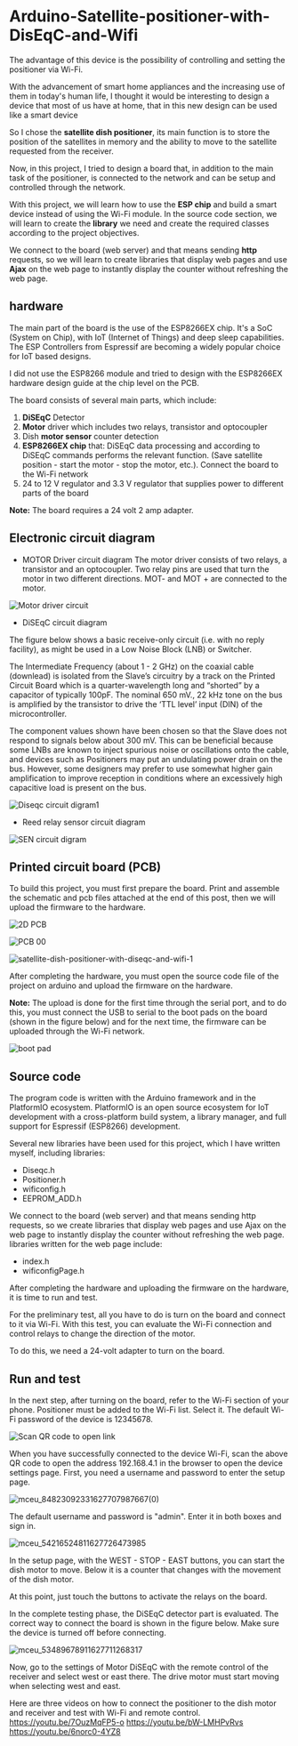 # Arduino-Satellite-positioner-with-DisEqC-and-Wifi
The advantage of this device is the possibility of controlling and setting the positioner via Wi-Fi.

With the advancement of smart home appliances and the increasing use of them in today's human life, I thought it would be interesting to design a device that most of us have at home, that in this new design can be used like a smart device

So I chose the **satellite dish positioner**, its main function is to store the position of the satellites in memory and the ability to move to the satellite requested from the receiver.

Now, in this project, I tried to design a board that, in addition to the main task of the positioner, is connected to the network and can be setup and controlled through the network.

 

With this project, we will learn how to use the **ESP chip** and build a smart device instead of using the Wi-Fi module. In the source code section, we will learn to create the **library** we need and create the required classes according to the project objectives.

We connect to the board (web server) and that means sending **http** requests, so we will learn to create libraries that display web pages and use **Ajax** on the web page to instantly display the counter without refreshing the web page.

## hardware
The main part of the board is the use of the ESP8266EX chip. It's a SoC (System on Chip), with IoT (Internet of Things) and deep sleep capabilities. The ESP Controllers from Espressif are becoming a widely popular choice for IoT based designs.

I did not use the ESP8266 module and tried to design with the ESP8266EX hardware design guide at the chip level on the PCB.

The board consists of several main parts, which include:
1. **DiSEqC** Detector
2. **Motor** driver which includes two relays, transistor and optocoupler
3. Dish **motor sensor** counter detection
4. **ESP8266EX chip** that: DiSEqC data processing and according to DiSEqC commands performs the relevant function. (Save satellite position - start the motor - stop the motor, etc.). Connect the board to the Wi-Fi network
5. 24 to 12 V regulator and 3.3 V regulator that supplies power to different parts of the board

**Note:** The board requires a 24 volt 2 amp adapter.

## Electronic circuit diagram
- MOTOR Driver circuit diagram 
The motor driver consists of two relays, a transistor and an optocoupler. Two relay pins are used that turn the motor in two different directions. 
MOT- and MOT + are connected to the motor.

![Motor driver circuit](https://user-images.githubusercontent.com/39982694/139709413-91cb15ac-8cdd-4123-8d7a-8fe0e6d600de.png)

- DiSEqC circuit diagram

The figure below shows a basic receive-only circuit (i.e. with no reply facility), as might be used in a Low Noise Block (LNB) or Switcher.

The Intermediate Frequency (about 1 - 2 GHz) on the coaxial cable (downlead) is isolated from the Slave’s circuitry by a track on the Printed Circuit Board which is a quarter-wavelength long and “shorted” by a capacitor of typically 100pF. The nominal 650 mV., 22 kHz tone on the bus is amplified by the transistor to drive the ‘TTL level’ input (DIN) of the microcontroller.

The component values shown have been chosen so that the Slave does not respond to signals below about 300 mV. This can be beneficial because some LNBs are known to inject spurious noise or oscillations onto the cable, and devices such as Positioners may put an undulating power drain on the bus. However, some designers may prefer to use somewhat higher gain amplification to improve reception in conditions where an excessively high capacitive load is present on the bus.

![Diseqc circuit digram1](https://user-images.githubusercontent.com/39982694/139709523-7131fb5f-90b1-475e-b3b0-3ff61bf593ba.png)

- Reed relay sensor circuit diagram

![SEN circuit digram](https://user-images.githubusercontent.com/39982694/139709613-67eeb11a-e473-409f-ad3f-881c4c347769.png)

## Printed circuit board (PCB)
To build this project, you must first prepare the board. Print and assemble the schematic and pcb files attached at the end of this post, then we will upload the firmware to the hardware.

![2D PCB](https://user-images.githubusercontent.com/39982694/139709693-5c1f3796-54d7-4f79-855a-6a220b3d3b55.png)

![PCB 00](https://user-images.githubusercontent.com/39982694/139709760-38a08c4b-42ed-450a-8378-31c779f5b422.png)

![satellite-dish-positioner-with-diseqc-and-wifi-1](https://user-images.githubusercontent.com/39982694/139709768-90d60676-c7c5-4cb3-aade-7854e43bf9fa.png)

After completing the hardware, you must open the source code file of the project on arduino and upload the firmware on the hardware.

**Note:** The upload is done for the first time through the serial port, and to do this, you must connect the USB to serial to the boot pads on the board (shown in the figure below) and for the next time, the firmware can be uploaded through the Wi-Fi network. 

![boot pad](https://user-images.githubusercontent.com/39982694/139709840-2ed7e421-6d0a-4e71-a738-b45e74a4006d.png)

## Source code
The program code is written with the Arduino framework and in the PlatformIO ecosystem. PlatformIO is an open source ecosystem for IoT development with a cross-platform build system, a library manager, and full support for Espressif (ESP8266) development.

 Several new libraries have been used for this project, which I have written myself, including libraries:
- Diseqc.h
- Positioner.h
- wificonfig.h
- EEPROM_ADD.h

We connect to the board (web server) and that means sending http requests, so we create libraries that display web pages and use Ajax on the web page to instantly display the counter without refreshing the web page. libraries written for the web page include:
- index.h
- wificonfigPage.h

After completing the hardware and uploading the firmware on the hardware, it is time to run and test.

For the preliminary test, all you have to do is turn on the board and connect to it via Wi-Fi. With this test, you can evaluate the Wi-Fi connection and control relays to change the direction of the motor.

To do this, we need a 24-volt adapter to turn on the board.

## Run and test
In the next step, after turning on the board, refer to the Wi-Fi section of your phone. Positioner must be added to the Wi-Fi list. Select it. The default Wi-Fi password of the device is 12345678.

![Scan QR code to open link](https://user-images.githubusercontent.com/39982694/139710133-14bbe1fc-6586-48c2-8983-ce8faddde3ff.jpg)

When you have successfully connected to the device Wi-Fi, scan the above QR code to open the address 192.168.4.1 in the browser to open the device settings page. First, you need a username and password to enter the setup page.

![mceu_84823092331627707987667(0)](https://user-images.githubusercontent.com/39982694/139710430-557b54cd-6ad3-4e7d-9a88-022c6d173c09.png)

The default username and password is "admin". Enter it in both boxes and sign in.

![mceu_54216524811627726473985](https://user-images.githubusercontent.com/39982694/139710522-6abf854c-d721-46b2-b130-16d3aeaafed9.jpg)

In the setup page, with the WEST - STOP - EAST buttons, you can start the dish motor to move. Below it is a counter that changes with the movement of the dish motor.

At this point, just touch the buttons to activate the relays on the board.

In the complete testing phase, the DiSEqC detector part is evaluated. The correct way to connect the board is shown in the figure below. Make sure the device is turned off before connecting.

![mceu_53489678911627711268317](https://user-images.githubusercontent.com/39982694/139710588-e0506dfd-6d1a-4fa4-9aca-8e47c9bb8df8.jpg)

Now, go to the settings of Motor DiSEqC with the remote control of the receiver and select west or east there. The drive motor must start moving when selecting west and east.


Here are three videos on how to connect the positioner to the dish motor and receiver and test with Wi-Fi and remote control.
https://youtu.be/7OuzMqFP5-o
https://youtu.be/bW-LMHPvRvs
https://youtu.be/6norc0-4YZ8
